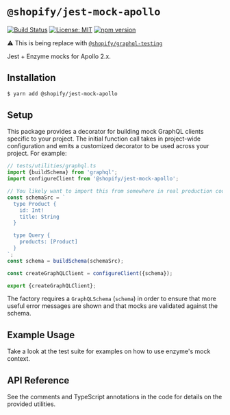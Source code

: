 # `@shopify/jest-mock-apollo`

[![Build Status](https://travis-ci.org/Shopify/quilt.svg?branch=master)](https://travis-ci.org/Shopify/quilt)
[![License: MIT](https://img.shields.io/badge/License-MIT-green.svg)](LICENSE.md) [![npm version](https://badge.fury.io/js/%40shopify%2Fjest-mock-apollo.svg)](https://badge.fury.io/js/%40shopify%2Fjest-mock-apollo)

:warning: This is being replace with [`@shopify/graphql-testing`](../../packages/@shopify/graphql-testing)

Jest + Enzyme mocks for Apollo 2.x.

## Installation

```bash
$ yarn add @shopify/jest-mock-apollo
```

## Setup

This package provides a decorator for building mock GraphQL clients specific to your project. The initial function call takes in project-wide configuration and emits a customized decorator to be used across your project. For example:

```ts
// tests/utilities/graphql.ts
import {buildSchema} from 'graphql';
import configureClient from '@shopify/jest-mock-apollo';

// You likely want to import this from somewhere in real production code
const schemaSrc = `
  type Product {
    id: Int!
    title: String
  }

  type Query {
    products: [Product]
  }
`;
const schema = buildSchema(schemaSrc);

const createGraphQLClient = configureClient({schema});

export {createGraphQLClient};
```

The factory requires a `GraphQLSchema` (`schema`) in order to ensure that more useful error messages are shown and that mocks are validated against the schema.

## Example Usage

Take a look at the test suite for examples on how to use enzyme's mock context.

## API Reference

See the comments and TypeScript annotations in the code for details on the provided utilities.
